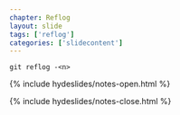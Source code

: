 ```yaml
---
chapter: Reflog
layout: slide
tags: ['reflog']
categories: ['slidecontent']
---
```


	git reflog -<n>

{% include hydeslides/notes-open.html %}

{% include hydeslides/notes-close.html %}

